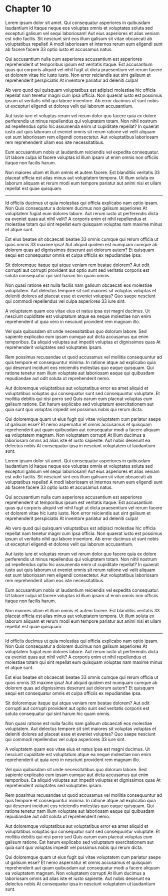 # Chapter 10

Lorem ipsum dolor sit amet. Qui consequatur asperiores in quibusdam laudantium id itaque neque eos voluptas omnis et voluptates soluta sed excepturi galisum vel sequi laboriosam! Aut eius asperiores et alias veniam est odio facilis. Sit nesciunt sint eos illum galisum sit vitae obcaecati ab voluptatibus repellat! A modi laboriosam et internos rerum eum eligendi sunt ab facere facere 33 optio iusto et accusamus natus.

Qui accusantium nulla cum asperiores accusantium est asperiores reprehenderit ut temporibus ipsum est veritatis itaque. Est accusantium quas qui corporis aliquid vel nihil fugit ut dicta praesentium vel rerum facere et dolorem vitae hic iusto iusto. Non error reiciendis aut sint galisum et reprehenderit perspiciatis At inventore pariatur ad deleniti culpa!

Ab vero quod qui quisquam voluptatibus est adipisci molestiae hic officia repellat nam tenetur magni cum ipsa officia. Non quaerat iusto est possimus ipsum ut veritatis nihil qui labore inventore. Ab error ducimus ut sunt nobis ut excepturi eligendi et dolores velit qui laborum accusantium.

Aut iusto iure et voluptas rerum vel rerum dolor quo facere quia ex dolore perferendis ut minus repellendus qui voluptatem totam. Non nihil nostrum ad repellendus optio hic assumenda enim ut cupiditate repellat? In quaerat iusto aut quis laborum ut eveniet omnis sit rerum ratione vel velit aliquam est sunt laboriosam rem eligendi consectetur. Aut voluptatibus laboriosam rem reprehenderit ullam eos iste necessitatibus.

Eum accusantium nobis ut laudantium reiciendis vel expedita consequatur. Ut labore culpa id facere voluptas id illum ipsam ut enim omnis non officiis itaque non facilis harum.

Non maiores ullam et illum omnis et autem facere. Est blanditiis veritatis 33 placeat officia est alias minus aut voluptatem tempora. Ut illum soluta ex laborum aliquam et rerum modi eum tempore pariatur aut animi nisi et ullam repellat est quae quisquam.

---

Id officiis ducimus ut quia molestias qui officia explicabo nam optio ipsam. Non Quis consequatur a dolorem ducimus non galisum asperiores At voluptatem fugiat eum dolores labore. Aut rerum iusto ut perferendis dicta ea eveniet quas aut nihil velit? A corporis enim et nihil repellendus et molestiae totam qui sint repellat eum quisquam voluptas nam maxime minus et atque sunt.

Est eius beatae sit obcaecati beatae 33 omnis cumque qui rerum officia ut quos omnis 33 maxime ipsa! Aut aliquid quidem est numquam cumque ab dolorem quas ad dignissimos deserunt aut dolorum autem? Et quisquam sequi est consequatur omnis et culpa officiis ex repudiandae ipsa.

Sit doloremque itaque qui atque veniam rem beatae dolorem? Aut odit corrupti aut corrupti provident aut optio sunt sed veritatis corporis est soluta consequatur qui sint harum hic quam omnis.

Non quasi ratione est nulla facilis nam galisum obcaecati eos molestiae voluptatem. Aut delectus tempore sit sint maiores sit voluptas voluptas et deleniti dolores ad placeat esse et eveniet voluptas? Quo saepe nesciunt qui commodi repellendus vel culpa asperiores 33 iure sint.

A voluptatem quam eos vitae eius et natus ipsa est magni ducimus. Ut nesciunt cupiditate est voluptatum atque ea neque molestiae non enim reprehenderit ut quia vero in nesciunt provident rem magnam illo.

Vel quia quibusdam sit unde necessitatibus quo dolorum labore. Sed sapiente explicabo eum ipsam cumque aut dicta accusamus qui enim temporibus. Ea aliquid voluptas aut impedit voluptas et dignissimos quas At reprehenderit voluptates sed voluptates ipsam.

Rem possimus recusandae ut quod accusamus vel mollitia consequuntur ad quis tempore et consequuntur minima. In ratione atque ad explicabo quia qui deserunt incidunt eos reiciendis molestias quo eaque quisquam. Qui ratione tenetur nam illum voluptate aut laboriosam eaque qui quibusdam repudiandae aut odit soluta ut reprehenderit nemo.

Aut doloremque voluptatibus aut voluptatibus error ea amet aliquid et voluptatibus voluptas qui consequatur sunt sed consequuntur voluptate. Et mollitia debitis qui nisi porro sed Quis earum eum placeat voluptas eum galisum ratione. Est harum explicabo sed voluptatum exercitationem aut quia sunt quo voluptas impedit vel possimus nobis qui rerum dicta.

Qui doloremque quam ut eius fugit qui vitae voluptatem cum pariatur saepe ut galisum esse? Et nemo aspernatur et omnis accusamus et quisquam reprehenderit aut quam quibusdam aut consequatur modi a facere aliquam ea voluptatem magnam. Non voluptatem corrupti At illum ducimus a laboriosam omnis ad alias iste et iusto sapiente. Aut nobis deserunt ea delectus nobis At consequatur ipsa in nesciunt voluptatem ut laudantium sunt.

Lorem ipsum dolor sit amet. Qui consequatur asperiores in quibusdam laudantium id itaque neque eos voluptas omnis et voluptates soluta sed excepturi galisum vel sequi laboriosam! Aut eius asperiores et alias veniam est odio facilis. Sit nesciunt sint eos illum galisum sit vitae obcaecati ab voluptatibus repellat! A modi laboriosam et internos rerum eum eligendi sunt ab facere facere 33 optio iusto et accusamus natus.

Qui accusantium nulla cum asperiores accusantium est asperiores reprehenderit ut temporibus ipsum est veritatis itaque. Est accusantium quas qui corporis aliquid vel nihil fugit ut dicta praesentium vel rerum facere et dolorem vitae hic iusto iusto. Non error reiciendis aut sint galisum et reprehenderit perspiciatis At inventore pariatur ad deleniti culpa!

Ab vero quod qui quisquam voluptatibus est adipisci molestiae hic officia repellat nam tenetur magni cum ipsa officia. Non quaerat iusto est possimus ipsum ut veritatis nihil qui labore inventore. Ab error ducimus ut sunt nobis ut excepturi eligendi et dolores velit qui laborum accusantium.

Aut iusto iure et voluptas rerum vel rerum dolor quo facere quia ex dolore perferendis ut minus repellendus qui voluptatem totam. Non nihil nostrum ad repellendus optio hic assumenda enim ut cupiditate repellat? In quaerat iusto aut quis laborum ut eveniet omnis sit rerum ratione vel velit aliquam est sunt laboriosam rem eligendi consectetur. Aut voluptatibus laboriosam rem reprehenderit ullam eos iste necessitatibus.

Eum accusantium nobis ut laudantium reiciendis vel expedita consequatur. Ut labore culpa id facere voluptas id illum ipsam ut enim omnis non officiis itaque non facilis harum.

Non maiores ullam et illum omnis et autem facere. Est blanditiis veritatis 33 placeat officia est alias minus aut voluptatem tempora. Ut illum soluta ex laborum aliquam et rerum modi eum tempore pariatur aut animi nisi et ullam repellat est quae quisquam.

---

Id officiis ducimus ut quia molestias qui officia explicabo nam optio ipsam. Non Quis consequatur a dolorem ducimus non galisum asperiores At voluptatem fugiat eum dolores labore. Aut rerum iusto ut perferendis dicta ea eveniet quas aut nihil velit? A corporis enim et nihil repellendus et molestiae totam qui sint repellat eum quisquam voluptas nam maxime minus et atque sunt.

Est eius beatae sit obcaecati beatae 33 omnis cumque qui rerum officia ut quos omnis 33 maxime ipsa! Aut aliquid quidem est numquam cumque ab dolorem quas ad dignissimos deserunt aut dolorum autem? Et quisquam sequi est consequatur omnis et culpa officiis ex repudiandae ipsa.

Sit doloremque itaque qui atque veniam rem beatae dolorem? Aut odit corrupti aut corrupti provident aut optio sunt sed veritatis corporis est soluta consequatur qui sint harum hic quam omnis.

Non quasi ratione est nulla facilis nam galisum obcaecati eos molestiae voluptatem. Aut delectus tempore sit sint maiores sit voluptas voluptas et deleniti dolores ad placeat esse et eveniet voluptas? Quo saepe nesciunt qui commodi repellendus vel culpa asperiores 33 iure sint.

A voluptatem quam eos vitae eius et natus ipsa est magni ducimus. Ut nesciunt cupiditate est voluptatum atque ea neque molestiae non enim reprehenderit ut quia vero in nesciunt provident rem magnam illo.

Vel quia quibusdam sit unde necessitatibus quo dolorum labore. Sed sapiente explicabo eum ipsam cumque aut dicta accusamus qui enim temporibus. Ea aliquid voluptas aut impedit voluptas et dignissimos quas At reprehenderit voluptates sed voluptates ipsam.

Rem possimus recusandae ut quod accusamus vel mollitia consequuntur ad quis tempore et consequuntur minima. In ratione atque ad explicabo quia qui deserunt incidunt eos reiciendis molestias quo eaque quisquam. Qui ratione tenetur nam illum voluptate aut laboriosam eaque qui quibusdam repudiandae aut odit soluta ut reprehenderit nemo.

Aut doloremque voluptatibus aut voluptatibus error ea amet aliquid et voluptatibus voluptas qui consequatur sunt sed consequuntur voluptate. Et mollitia debitis qui nisi porro sed Quis earum eum placeat voluptas eum galisum ratione. Est harum explicabo sed voluptatum exercitationem aut quia sunt quo voluptas impedit vel possimus nobis qui rerum dicta.

Qui doloremque quam ut eius fugit qui vitae voluptatem cum pariatur saepe ut galisum esse? Et nemo aspernatur et omnis accusamus et quisquam reprehenderit aut quam quibusdam aut consequatur modi a facere aliquam ea voluptatem magnam. Non voluptatem corrupti At illum ducimus a laboriosam omnis ad alias iste et iusto sapiente. Aut nobis deserunt ea delectus nobis At consequatur ipsa in nesciunt voluptatem ut laudantium sunt.
